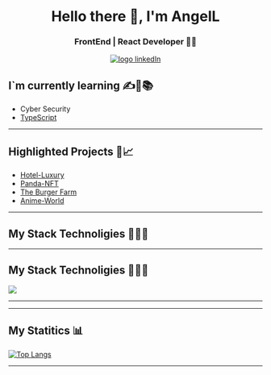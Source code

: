 <h1 align="center">Hello there 👋, I'm AngelL</h1>

<h3 align="center" >FrontEnd | React Developer  👨‍💻</h3>

<div style="display: flex; justify-content: center; align-items: center">
	<a href="https://www.linkedin.com/in/angel-luis-landkoer-b41698236/ target="_blank"><img alt="logo linkedIn"	src="https://img.shields.io/badge/-LinkedIn-blue?style=flat&logo=Linkedin&logoColor=white"></a>
</div>


##  I`m currently learning  ✍👦📚
- Cyber Security
- [TypeScript](https://www.typescriptlang.org/ "TypeScript")
---

## Highlighted Projects 📂📈
- [Hotel-Luxury](https://github.com/Angel-Landkoer/hotel-Luxury "Hotel-Luxury")
- [Panda-NFT](https://github.com/Angel-Landkoer/Panda-NFT "Panda-NFT")
- [The Burger Farm](https://github.com/Angel-Landkoer/The-burger-farm "The Burger Farm")
- [Anime-World](https://github.com/Angel-Landkoer/Anime-World "Anime-World")

---

## My Stack Technoligies 👨‍💻🔥
---

## My Stack Technoligies 👨‍💻🔥
  <img src="https://skillicons.dev/icons?i=html,css,javascript,react,tailwind,redux,nodejs,expressjs,sqlite,git,linux" />

---

---

## My Statitics 📊

[![Top Langs](https://github-readme-stats.vercel.app/api/top-langs/?username=Angel-Landkoer)](https://github.com/Angel-Landkoer?tab=repositories)

---
